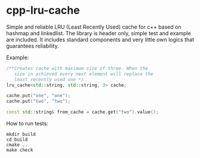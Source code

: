 # cpp-lru-cache

Simple and reliable LRU (Least Recently Used) cache for c++ based on hashmap and linkedlist. The library is header only, simple test and example are included.
It includes standard components and very little own logics that guarantees reliability.

Example:

```c++
/**Creates cache with maximum size of three. When the 
   size in achieved every next element will replace the 
   least recently used one */
lru_cache<std::string, std::string, 3> cache;

cache.put("one", "one");
cache.put("two", "two");

const std::string& from_cache = cache.get("two").value();

```

How to run tests:

```shell
mkdir build
cd build
cmake ..
make check
```
